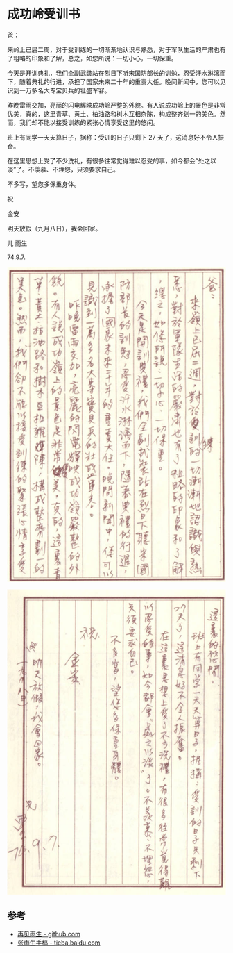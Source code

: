 # 成功岭受训书

爸：

来岭上已届二周，对于受训练的一切渐渐地认识与熟悉，对于军队生活的严肃也有了粗略的印象和了解，总之，如您所说：一切小心，一切保重。

今天是开训典礼，我们全副武装站在烈日下听宋国防部长的训勉，忍受汗水淋漓而下，随着典礼的行进，承担了国家未来二十年的重责大任。晚间新闻中，您可以见识到一万多名大专宝贝兵的壮盛军容。

昨晚雷雨交加，亮丽的闪电辉映成功岭严整的外貌。有人说成功岭上的景色是非常优美，真的，这里青草、黄土、柏油路和树木互相杂陈，构成整齐划一的美色。然而，我们却不能以接受训练的紧张心情享受这里的悠闲。

班上有同学一天天算日子，据称：受训的日子只剩下 27 天了，这消息好不令人振奋。

在这里思想上受了不少洗礼，有很多往常觉得难以忍受的事，如今都会“处之以淡”了。不羡慕、不埋怨，只须要求自己。

不多写，望您多保重身体。

祝

金安

明天放假（九月八日），我会回家。

儿 雨生

74.9.7.

![信的第一面](letter-from-chengkungling-1.jpg)

![信的第二面](letter-from-chengkungling-2.jpg)

## 参考

-   [再见雨生 - github.com](https://github.com/yongsen/goodbye_tomzhang/tree/master)
-   [张雨生手稿 - tieba.baidu.com](https://tieba.baidu.com/p/2084189476#!/l/p1)
